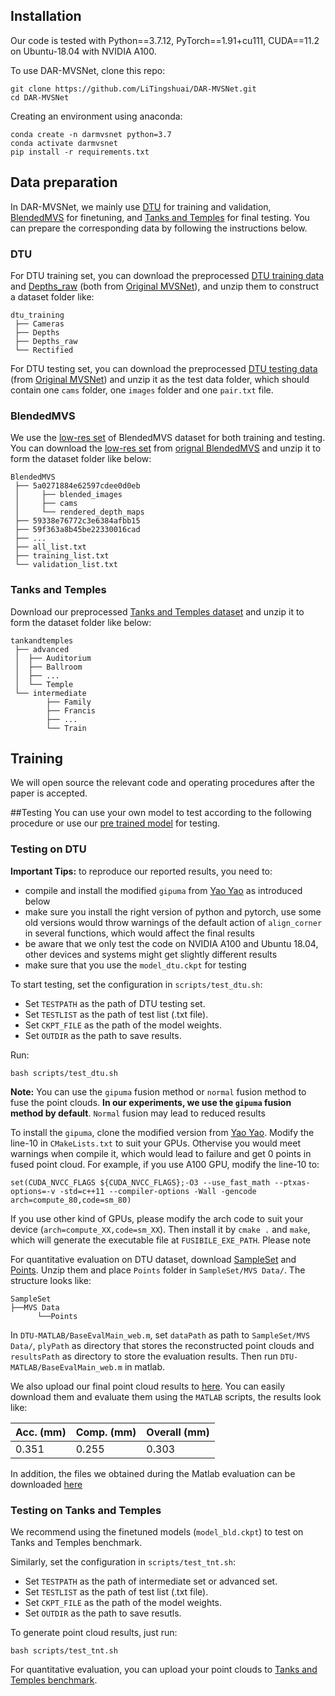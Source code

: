 
## Installation
Our code is tested with Python==3.7.12, PyTorch==1.91+cu111, CUDA==11.2 on Ubuntu-18.04 with NVIDIA A100.

To use DAR-MVSNet, clone this repo:

```
git clone https://github.com/LiTingshuai/DAR-MVSNet.git
cd DAR-MVSNet
```
Creating an environment using anaconda:
```
conda create -n darmvsnet python=3.7
conda activate darmvsnet
pip install -r requirements.txt
```
## Data preparation
In DAR-MVSNet, we mainly use [DTU](https://roboimagedata.compute.dtu.dk/) for training and validation, [BlendedMVS](https://github.com/YoYo000/BlendedMVS/) for finetuning, and [Tanks and Temples](https://www.tanksandtemples.org/) for final testing. You can prepare the corresponding data by following the instructions below.

### DTU
For DTU training set, you can download the preprocessed [DTU training data](https://drive.google.com/file/d/1eDjh-_bxKKnEuz5h-HXS7EDJn59clx6V/view)
 and [Depths_raw](https://virutalbuy-public.oss-cn-hangzhou.aliyuncs.com/share/cascade-stereo/CasMVSNet/dtu_data/dtu_train_hr/Depths_raw.zip)
 (both from [Original MVSNet](https://github.com/YoYo000/MVSNet)), and unzip them to construct a dataset folder like:
```
dtu_training
 ├── Cameras
 ├── Depths
 ├── Depths_raw
 └── Rectified
```
For DTU testing set, you can download the preprocessed [DTU testing data](https://drive.google.com/open?id=135oKPefcPTsdtLRzoDAQtPpHuoIrpRI_) (from [Original MVSNet](https://github.com/YoYo000/MVSNet)) and unzip it as the test data folder, which should contain one ``cams`` folder, one ``images`` folder and one ``pair.txt`` file.

###   BlendedMVS
We use the [low-res set](https://1drv.ms/u/s!Ag8Dbz2Aqc81gVDgxb8MDGgoV74S?e=hJKlvV) of BlendedMVS dataset for both training and testing. You can download the [low-res set](https://1drv.ms/u/s!Ag8Dbz2Aqc81gVDgxb8MDGgoV74S?e=hJKlvV) from [orignal BlendedMVS](https://github.com/YoYo000/BlendedMVS) and unzip it to form the dataset folder like below:

```
BlendedMVS
 ├── 5a0271884e62597cdee0d0eb
 │     ├── blended_images
 │     ├── cams
 │     └── rendered_depth_maps
 ├── 59338e76772c3e6384afbb15
 ├── 59f363a8b45be22330016cad
 ├── ...
 ├── all_list.txt
 ├── training_list.txt
 └── validation_list.txt
```

###   Tanks and Temples
Download our preprocessed [Tanks and Temples dataset](https://drive.google.com/file/d/1IHG5GCJK1pDVhDtTHFS3sY-ePaK75Qzg/view?usp=sharing) and unzip it to form the dataset folder like below:
```
tankandtemples
 ├── advanced
 │  ├── Auditorium
 │  ├── Ballroom
 │  ├── ...
 │  └── Temple
 └── intermediate
        ├── Family
        ├── Francis
        ├── ...
        └── Train
```
## Training 
We will open source the relevant code and operating procedures after the paper is accepted.

##Testing
You can use your own model to test according to the following procedure or use our [pre trained model](https://drive.google.com/drive/folders/12dTNW3FuNclKXP7Xlq5nvqneDtdewp9m?usp=sharing) for testing.

###  Testing on DTU

**Important Tips:** to reproduce our reported results, you need to:
* compile and install the modified `gipuma` from [Yao Yao](https://github.com/YoYo000/fusibile) as introduced below
* make sure you install the right version of python and pytorch, use some old versions would throw warnings of the default action of `align_corner` in several functions, which would affect the final results
* be aware that we only test the code on NVIDIA A100 and Ubuntu 18.04, other devices and systems might get slightly different results
* make sure that you use the `model_dtu.ckpt` for testing


To start testing, set the configuration in ``scripts/test_dtu.sh``:
* Set ``TESTPATH`` as the path of DTU testing set.
* Set ``TESTLIST`` as the path of test list (.txt file).
* Set ``CKPT_FILE`` as the path of the model weights.
* Set ``OUTDIR`` as the path to save results.

Run:
```
bash scripts/test_dtu.sh
```
**Note:** You can use the `gipuma` fusion method or `normal` fusion method to fuse the point clouds. **In our experiments, we use the `gipuma` fusion method by default**. `Normal` fusion may lead to reduced results

<!-- The simple instruction for installing and compiling `gipuma` can be found [here](https://github.com/YoYo000/MVSNet#post-processing).  The installed gipuma is a modified version from [Yao Yao](https://github.com/YoYo000/fusibile).-->
To install the `gipuma`, clone the modified version from [Yao Yao](https://github.com/YoYo000/fusibile).
Modify the line-10 in `CMakeLists.txt` to suit your GPUs. Othervise you would meet warnings when compile it, which would lead to failure and get 0 points in fused point cloud. For example, if you use A100 GPU, modify the line-10 to:
```
set(CUDA_NVCC_FLAGS ${CUDA_NVCC_FLAGS};-O3 --use_fast_math --ptxas-options=-v -std=c++11 --compiler-options -Wall -gencode arch=compute_80,code=sm_80)
```
If you use other kind of GPUs, please modify the arch code to suit your device (`arch=compute_XX,code=sm_XX`).
Then install it by `cmake .` and `make`, which will generate the executable file at `FUSIBILE_EXE_PATH`.
Please note 



For quantitative evaluation on DTU dataset, download [SampleSet](http://roboimagedata.compute.dtu.dk/?page_id=36) and [Points](http://roboimagedata.compute.dtu.dk/?page_id=36). Unzip them and place `Points` folder in `SampleSet/MVS Data/`. The structure looks like:
```
SampleSet
├──MVS Data
      └──Points
```
In ``DTU-MATLAB/BaseEvalMain_web.m``, set `dataPath` as path to `SampleSet/MVS Data/`, `plyPath` as directory that stores the reconstructed point clouds and `resultsPath` as directory to store the evaluation results. Then run ``DTU-MATLAB/BaseEvalMain_web.m`` in matlab.

We also upload our final point cloud results to [here](https://drive.google.com/drive/folders/1Pcc3OF_swEhgdhkjeq7YUtUbJAiwWJdJ?usp=sharing). You can easily download them and evaluate them using the `MATLAB` scripts, the results look like:


| Acc. (mm) | Comp. (mm) | Overall (mm) |
|-----------|------------|--------------|
| 0.351     | 0.255      | 0.303        |

In addition, the files we obtained during the Matlab evaluation can be downloaded [here](https://drive.google.com/drive/folders/1r3rMIZNbTLrdWI-bAgJkCO570GS79cQj?usp=sharing)


###  Testing on Tanks and Temples
We recommend using the finetuned models (``model_bld.ckpt``) to test on Tanks and Temples benchmark.

Similarly, set the configuration in ``scripts/test_tnt.sh``:
* Set ``TESTPATH`` as the path of intermediate set or advanced set.
* Set ``TESTLIST`` as the path of test list (.txt file).
* Set ``CKPT_FILE`` as the path of the model weights.
* Set ``OUTDIR`` as the path to save resutls.

To generate point cloud results, just run:
```
bash scripts/test_tnt.sh
```

For quantitative evaluation, you can upload your point clouds to [Tanks and Temples benchmark](https://www.tanksandtemples.org/).

